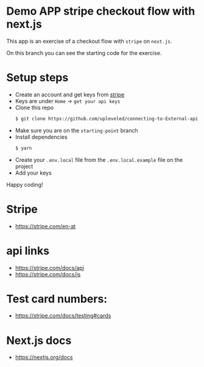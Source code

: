 # Demo APP stripe checkout flow with next.js

This app is an exercise of a checkout flow with `stripe` on `next.js`.

On this branch you can see the starting code for the exercise.

# Setup steps

- Create an account and get keys from [stripe](https://stripe.com/en-at)
- Keys are under `Home` -> `get your api keys`
- Clone this repo
  ```sh
  $ git clone https://github.com/upleveled/connecting-to-External-apis-stripe-jan-2022.git
  ```
- Make sure you are on the `starting-point` branch
- Install dependencies
  ```sh
  $ yarn
  ```
- Create your `.env.local` file from the `.env.local.example` file on the project
- Add your keys

Happy coding!

# Stripe

- https://stripe.com/en-at

# api links

- https://stripe.com/docs/api
- https://stripe.com/docs/js

# Test card numbers:

- https://stripe.com/docs/testing#cards

# Next.js docs

- https://nextjs.org/docs
